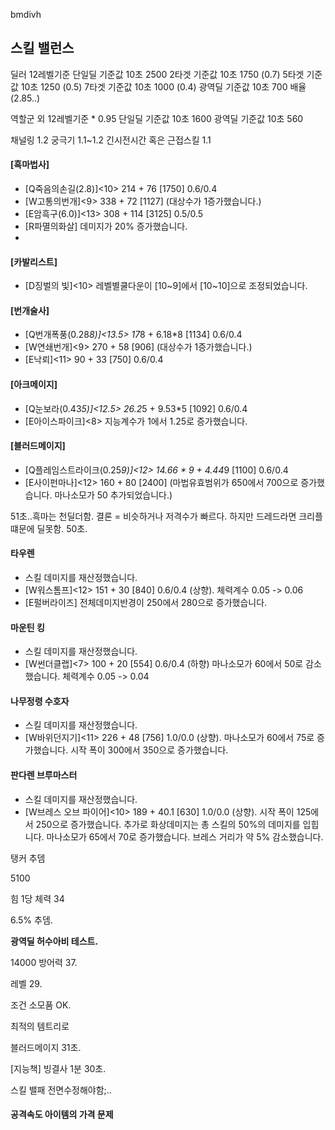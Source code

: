 bmdivh



## 스킬 밸런스 

딜러 12레벨기준 
단일딜 기준값 10초 2500
2타겟 기준값  10초 1750 (0.7)
5타겟 기준값  10초 1250 (0.5)
7타겟 기준값  10초 1000  (0.4)
광역딜 기준값 10초 700 배율 (2.85..)

역할군 외 12레벨기준 * 0.95
단일딜 기준값 10초 1600 
광역딜 기준값 10초 560 

채널링 1.2
궁극기 1.1~1.2
긴시전시간 혹은 근접스킬 1.1



#### [흑마법사]
- [Q죽음의손길(2.8)]<10> 214 + 76 [1750] 0.6/0.4
- [W고통의번개]<9> 338 + 72 [1127] (대상수가 1증가했습니다.)
- [E암흑구(6.0)]<13> 308 + 114 [3125] 0.5/0.5
- [R파멸의화살] 데미지가 20% 증가했습니다.
- 
#### [카발리스트]
- [D징벌의 빛]<10> 레벨별쿨다운이 [10~9]에서 [10~10]으로 조정되었습니다.

#### [번개술사]
- [Q번개폭풍(0.28*8)]<13.5> 17*8 + 6.18*8 [1134] 0.6/0.4
- [W연쇄번개]<9> 270 + 58 [906] (대상수가 1증가했습니다.)
- [E낙뢰]<11> 90 + 33 [750] 0.6/0.4

#### [아크메이지]
- [Q눈보라(0.43*5)]<12.5> 26.2*5 + 9.53*5 [1092] 0.6/0.4
- [E아이스파이크]<8> 지능계수가 1에서 1.25로 증가했습니다.

#### [블러드메이지]
- [Q플레임스트라이크(0.25*9)]<12> 14.66 * 9 + 4.44*9 [1100] 0.6/0.4
- [E사이펀마나]<12> 160 + 80 [2400] (마법유효범위가 650에서 700으로 증가했습니다. 마나소모가 50 추가되었습니다.)

51초..흑마는 천딜더함. 결론 = 비슷하거나 저격수가 빠르다. 하지만 드레드라면 크리플떄문에 딜못함.
50초. 

#### 타우렌

- 스킬 데미지를 재산정했습니다.
- [W워스톰프]<12> 151 + 30 [840] 0.6/0.4 (상향). 체력계수 0.05 -> 0.06
- [E펄버라이즈] 전체데미지반경이 250에서 280으로 증가했습니다.

#### 마운틴 킹

- 스킬 데미지를 재산정했습니다.
- [W썬더클랩]<7> 100 + 20 [554] 0.6/0.4 (하향) 마나소모가 60에서 50로 감소했습니다. 체력계수 0.05 -> 0.04

#### 나무정령 수호자

- 스킬 데미지를 재산정했습니다.
- [W바위던지기]<11> 226 + 48 [756] 1.0/0.0 (상향). 마나소모가 60에서 75로 증가했습니다. 시작 폭이 300에서 350으로 증가했습니다.

#### 판다렌 브루마스터

- 스킬 데미지를 재산정했습니다.
- [W브레스 오브 파이어]<10> 189 + 40.1 [630] 1.0/0.0 (상향). 시작 폭이 125에서 250으로 증가했습니다. 추가로 화상데미지는 총 스킬의 50%의 데미지를 입힙니다. 마나소모가 65에서 70로 증가했습니다. 브레스 거리가 약 5% 감소했습니다.

탱커 추뎀



5100

힘 1당 체력 34 



6.5% 추뎀.





**광역딜 허수아비 테스트.**

14000 방어력 37.

레벨 29.

조건 소모품 OK.

최적의 템트리로



블러드메이지 31초.

[지능책] 빙결사 1분 30초.



스킬 밸패 전면수정해야함;..





#### 공격속도 아이템의 가격 문제



